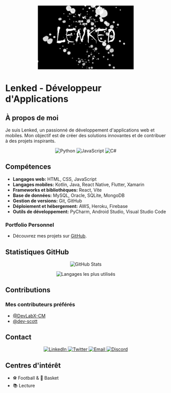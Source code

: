 <!--<img src="./Lenked profil.png" alt="Ma superbe image" width="100%">
<h1 align="center">Hi 👋, I'm Evrard Ntanguen(Lenked)</h1>

-->
<!--
**Lenked/Lenked** is a ✨ _special_ ✨ repository because its `README.md` (this file) appears on your GitHub profile.

Here are some ideas to get you started:

- 🔭 I’m currently working on to the web, mobile and artificial intelligence
- 🌱 I’m currently learning python, kotlin and Node .js
- 👯 I’m looking to collaborate on on informative projects
- 🤔 I’m looking for help with ...
- 💬 Ask me about ...
- 📫 How to reach me: lenked43@gmail.com
- 😄 Pronouns: ...
- ⚡ Fun fact: ...
-->

<!-- - 🔭 I’m currently working on to the web, mobile and artificial intelligence
- 🌱 I’m currently learning python, kotlin and Node .js
- 👯 I’m looking to collaborate on on informative projects
- 📫 How to reach me: lenked43@gmail.com

<h3 align="center">A passionate fullstack junior Web & MOBILE developer</h3>
-->

<!-- Header -->
<p align="center">
  <img src="Lenked profil.png" alt="Développeur" />
</p>

# Lenked - Développeur d'Applications

## À propos de moi
Je suis Lenked, un passionné de développement d'applications web et mobiles. Mon objectif est de créer des solutions innovantes et de contribuer à des projets inspirants.

<!-- Badges -->
<p align="center">
  <img src="https://img.shields.io/badge/Python-Expert-blue" alt="Python" />
  <img src="https://img.shields.io/badge/JavaScript-Expert-yellow" alt="JavaScript" />
  <img src="https://img.shields.io/badge/C%23-Intermediate-orange" alt="C#" />
</p>

## Compétences
- **Langages web:** HTML, CSS, JavaScript
- **Langages mobiles:** Kotlin, Java, React Native, Flutter, Xamarin
- **Frameworks et bibliothèques:** React, Vite
- **Base de données:** MySQL, Oracle, SQLite, MongoDB
- **Gestion de versions:** Git, GitHub
- **Déploiement et hébergement:** AWS, Heroku, Firebase
- **Outils de développement:** PyCharm, Android Studio, Visual Studio Code

### Portfolio Personnel
- Découvrez mes projets sur [GitHub](https://github.com/Lenked).

## Statistiques GitHub
<p align="center">
  <img src="https://github-readme-stats.vercel.app/api?username=Lenked&show_icons=true&theme=dark" alt="GitHub Stats" />
</p>

<!-- Langages les plus utilisés -->
<p align="center">
  <img src="https://github-readme-stats.vercel.app/api/top-langs/?username=Lenked&layout=compact" alt="Langages les plus utilisés" />
</p>


## Contributions
### Mes contributeurs préférés
- [@DevLabX-CM](https://github.com/DevLabX-CM)
- [@dev-scott](https://github.com/dev-scott)

## Contact

<!-- Badges Réseaux Sociaux -->
<p align="center">
  <a href="https://www.linkedin.com/in/lenked43/">
    <img src="https://img.shields.io/badge/LinkedIn-Connect-blue?style=flat&logo=linkedin" alt="LinkedIn" />
  </a>
  <a href="https://twitter.com/lenked43">
    <img src="https://img.shields.io/badge/Twitter-Follow-1da1f2?style=flat&logo=twitter" alt="Twitter" />
  </a>
  <a href="mailto:ntanguenevrard05@gmail.com">
    <img src="https://img.shields.io/badge/Email-Send-D14836?style=flat&logo=gmail" alt="Email" />
  </a>
  <a href="https://discord.gg/DM9X35Qw">
    <img src="https://img.shields.io/discord/799682158134847232?label=Discord&logo=discord&logoColor=white&style=flat" alt="Discord" />
  </a>
</p>


## Centres d'intérêt
- ⚽ Football & 🏀 Basket
- 📚 Lecture
